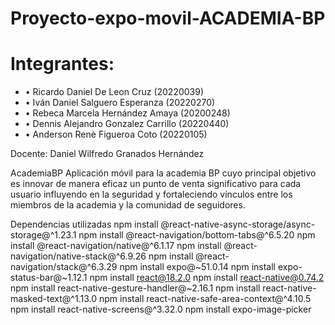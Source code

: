 ﻿# Proyecto-expo-movil-ACADEMIA-BP

# Integrantes:
* • Ricardo Daniel De Leon Cruz (20220039)
* • Iván Daniel Salguero Esperanza (20220270)
* • Rebeca Marcela Hernández Amaya (20200248)
* • Dennis Alejandro Gonzalez Carrillo (20220440)
* • Anderson Renè Figueroa Coto (20220105)

Docente: Daniel Wilfredo Granados Hernández

AcademiaBP
Aplicación móvil para la academia BP cuyo principal objetivo es innovar de manera eficaz un punto de venta significativo para cada usuario influyendo en la seguridad y fortaleciendo vínculos entre los miembros de la academia y la comunidad de seguidores.

Dependencias utilizadas
npm install @react-native-async-storage/async-storage@^1.23.1
npm install @react-navigation/bottom-tabs@^6.5.20
npm install @react-navigation/native@^6.1.17
npm install @react-navigation/native-stack@^6.9.26
npm install @react-navigation/stack@^6.3.29
npm install expo@~51.0.14
npm install expo-status-bar@~1.12.1
npm install react@18.2.0
npm install react-native@0.74.2
npm install react-native-gesture-handler@~2.16.1
npm install react-native-masked-text@^1.13.0
npm install react-native-safe-area-context@^4.10.5
npm install react-native-screens@^3.32.0
npm install expo-image-picker
 
 
